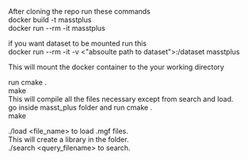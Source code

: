 After cloning the repo run these commands </br>
docker build -t masstplus  </br>
docker run --rm -it masstplus  </br>

if you want dataset to be mounted run this </br>
docker run --rm -it -v <"absoulte path to dataset">:/dataset masstplus  </br>

This will mount the docker container to the your working directory

run cmake .</br>
    make </br>
    This will compile all the files necessary except from search and load. </br>
    go inside masst_plus folder and run cmake . </br>
    make
   </br>

   ./load <file_name> to load .mgf files. </br>
   This will create a library in the folder. </br>
   ./search <query_filename> to search.
  
